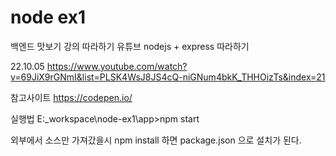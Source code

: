 # node ex1
백엔드 맛보기 강의 따라하기
유튜브 nodejs + express 따라하기

22.10.05
https://www.youtube.com/watch?v=69JiX9rGNmI&list=PLSK4WsJ8JS4cQ-niGNum4bkK_THHOizTs&index=21

참고사이트
https://codepen.io/

실행법
E:\_workspace\node-ex1\app>npm start

외부에서 소스만 가져갔을시
npm install 하면 package.json 으로 설치가 된다.